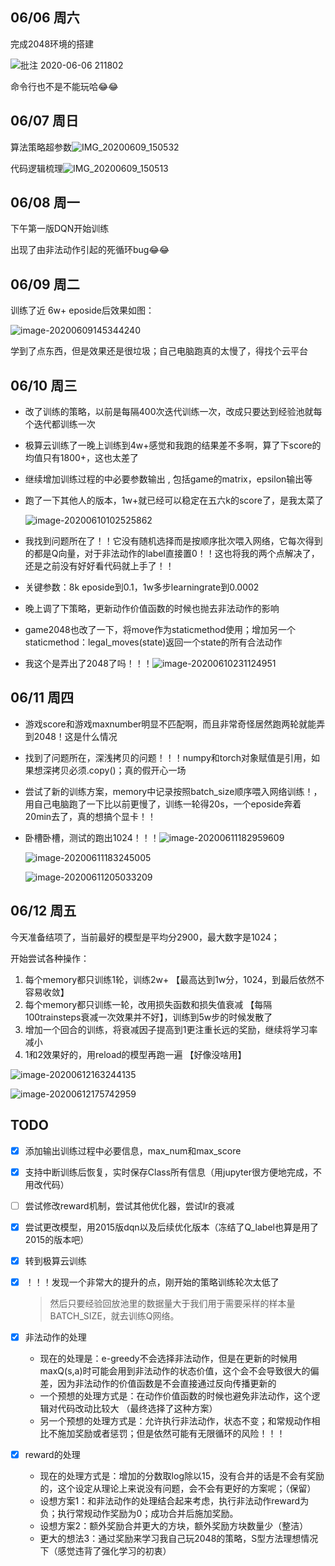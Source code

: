 ## 06/06 周六

完成2048环境的搭建

![批注 2020-06-06 211802](https://cdn.jsdelivr.net/gh/QYHcrossover/blog-imgbed/blogimg/20200610153939.png)

命令行也不是不能玩哈😂😂

## 06/07 周日

算法策略超参数![IMG_20200609_150532](https://cdn.jsdelivr.net/gh/QYHcrossover/blog-imgbed/blogimg/20200610153945.jpg)

代码逻辑梳理![IMG_20200609_150513](https://cdn.jsdelivr.net/gh/QYHcrossover/blog-imgbed/blogimg/20200610154000.jpg)

## 06/08 周一

下午第一版DQN开始训练

出现了由非法动作引起的死循环bug😂😂

## 06/09 周二

训练了近 6w+ eposide后效果如图：

![image-20200609145344240](https://cdn.jsdelivr.net/gh/QYHcrossover/blog-imgbed/blogimg/20200610154015.png)

学到了点东西，但是效果还是很垃圾；自己电脑跑真的太慢了，得找个云平台

## 06/10 周三

- 改了训练的策略，以前是每隔400次迭代训练一次，改成只要达到经验池就每个迭代都训练一次

- 极算云训练了一晚上训练到4w+感觉和我跑的结果差不多啊，算了下score的均值只有1800+，这也太差了

- 继续增加训练过程的中必要参数输出 , 包括game的matrix，epsilon输出等

- 跑了一下其他人的版本，1w+就已经可以稳定在五六k的score了，是我太菜了

  ![image-20200610102525862](https://cdn.jsdelivr.net/gh/QYHcrossover/blog-imgbed/blogimg/20200610105129.png)

- 我找到问题所在了！！它没有随机选择而是按顺序批次喂入网络，它每次得到的都是Q向量，对于非法动作的label直接置0！！这也将我的两个点解决了，还是之前没有好好看代码就上手了！！

- 关键参数：8k eposide到0.1，1w多步learningrate到0.0002

- 晚上调了下策略，更新动作价值函数的时候也抛去非法动作的影响

- game2048也改了一下，将move作为staticmethod使用；增加另一个staticmethod：legal_moves(state)返回一个state的所有合法动作

- 我这个是弄出了2048了吗！！！![image-20200610231124951](C:\Users\qinyuheng\AppData\Roaming\Typora\typora-user-images\image-20200610231124951.png)

## 06/11 周四

- 游戏score和游戏maxnumber明显不匹配啊，而且非常奇怪居然跑两轮就能弄到2048！这是什么情况

- 找到了问题所在，深浅拷贝的问题！！！numpy和torch对象赋值是引用，如果想深拷贝必须.copy()；真的假开心一场

- 尝试了新的训练方案，memory中记录按照batch_size顺序喂入网络训练！，用自己电脑跑了一下比以前更慢了，训练一轮得20s，一个eposide奔着20min去了，真的想搞个显卡！！

- 卧槽卧槽，测试的跑出1024！！！![image-20200611182959609](https://cdn.jsdelivr.net/gh/QYHcrossover/blog-imgbed/blogimg/20200611183001.png)

  ![image-20200611183245005](https://cdn.jsdelivr.net/gh/QYHcrossover/blog-imgbed/blogimg/20200611183251.png)

  ![image-20200611205033209](C:\Users\qinyuheng\AppData\Roaming\Typora\typora-user-images\image-20200611205033209.png)

## 06/12 周五

今天准备结项了，当前最好的模型是平均分2900，最大数字是1024；

开始尝试各种操作：

1. 每个memory都只训练1轮，训练2w+ 【最高达到1w分，1024，到最后依然不容易收敛】
2. 每个memory都只训练一轮，改用损失函数和损失值衰减 【每隔100trainsteps衰减一次效果并不好】，训练到5w步的时候发散了
3. 增加一个回合的训练，将衰减因子提高到1更注重长远的奖励，继续将学习率减小
4. 1和2效果好的，用reload的模型再跑一遍 【好像没啥用】

![image-20200612163244135](C:\Users\qinyuheng\AppData\Roaming\Typora\typora-user-images\image-20200612163244135.png)

![image-20200612175742959](C:\Users\qinyuheng\AppData\Roaming\Typora\typora-user-images\image-20200612175742959.png)

## TODO

- [x] 添加输出训练过程中必要信息，max_num和max_score

- [x] 支持中断训练后恢复，实时保存Class所有信息（用jupyter很方便地完成，不用改代码）

- [ ] 尝试修改reward机制，尝试其他优化器，尝试lr的衰减

- [x] 尝试更改模型，用2015版dqn以及后续优化版本（冻结了Q_label也算是用了2015的版本吧）

- [x] 转到极算云训练

- [x] ！！！发现一个非常大的提升的点，刚开始的策略训练轮次太低了

  > 然后只要经验回放池里的数据量大于我们用于需要采样的样本量BATCH_SIZE，就去训练Q网络。

- [x] 非法动作的处理

  - 现在的处理是：e-greedy不会选择非法动作，但是在更新的时候用maxQ(s,a)时可能会用到非法动作的状态价值，这个会不会导致很大的偏差，因为非法动作的价值函数是不会直接通过反向传播更新的
  - 一个预想的处理方式是：在动作价值函数的时候也避免非法动作，这个逻辑对代码改动比较大 （最终选择了这种方案）
  - 另一个预想的处理方式是：允许执行非法动作，状态不变；和常规动作相比不施加奖励或者惩罚；但是依然可能有无限循环的风险！！！

- [x] reward的处理

  - 现在的处理方式是：增加的分数取log除以15，没有合并的话是不会有奖励的，这个设定从理论上来说没有问题，会不会有更好的方案呢；（保留）
  - 设想方案1：和非法动作的处理结合起来考虑，执行非法动作reward为负；执行常规动作奖励为0；成功合并后施加奖励。
  - 设想方案2：额外奖励合并更大的方块，额外奖励方块数量少（整洁）
  - 更大的想法3：通过奖励来学习我自己玩2048的策略，S型方法理想情况下（感觉违背了强化学习的初衷）